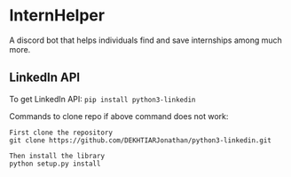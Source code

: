 # InternHelper
A discord bot that helps individuals find and save internships among much more.

## LinkedIn API

To get LinkedIn API: 
```pip install python3-linkedin```

Commands to clone repo if above command does not work:

```
First clone the repository
git clone https://github.com/DEKHTIARJonathan/python3-linkedin.git

Then install the library
python setup.py install
```
